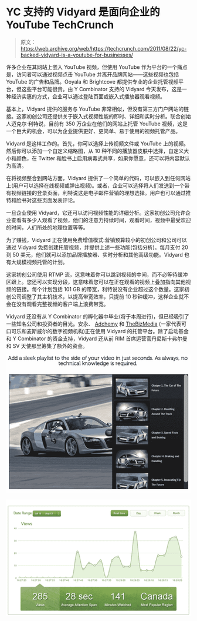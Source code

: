# YC 支持的 Vidyard 是面向企业的 YouTube TechCrunch

> 原文：<https://web.archive.org/web/https://techcrunch.com/2011/08/22/yc-backed-vidyard-is-a-youtube-for-businesses/>

许多企业在其网站上嵌入 YouTube 视频，但使用 YouTube 作为平台的一个痛点是，访问者可以通过视频点击 YouTube 并离开品牌网站——这些视频也包括 YouTube 的广告和品牌。Ooyala 和 Brightcove 都提供专业的企业托管视频平台，但这些平台可能很贵。由 Y Combinator 支持的 Vidyard 今天发布，这是一种经济实惠的方式，企业可以通过登陆页面或嵌入式播放器观看视频。

基本上，Vidyard 提供的服务与 YouTube 非常相似，但没有第三方门户网站的链接。这家初创公司还提供关于嵌入式视频性能的即时、详细和实时分析。联合创始人迈克尔·利特说，目前有 350 万企业在他们的网站上托管 YouTube 视频，这是一个巨大的机会，可以为企业提供更好、更简单、易于使用的视频托管产品。

Vidyard 是这样工作的。首先，你可以选择上传视频文件或 YouTube 上的视频。然后你可以添加一个自定义缩略图，从 10 种不同的播放器皮肤中选择，自定义大小和颜色，在 Twitter 和脸书上启用病毒式共享，如果你愿意，还可以将内容默认为高清。

在将视频整合到网站方面，Vidyard 提供了一个简单的代码，可以嵌入到任何网站上(用户可以选择在线视频或弹出视频)。或者，企业可以选择将人们发送到一个带有视频链接的登录页面，利特说这是电子邮件营销的理想选择。用户也可以通过推特和脸书对这些页面发表评论。

一旦企业使用 Vidyard，它还可以访问视频性能的详细分析。这家初创公司允许企业查看有多少人观看了视频，他们的注意力持续时间，观看时间，视频中最受欢迎的时间，人们所处的地理位置等等。

为了赚钱，Vidyard 正在使用免费增值模式:营销预算较小的初创公司和公司可以通过 Vidyard 免费创建托管视频，并提供上述一些功能(包括分析)。每月支付 20 到 50 美元，他们就可以添加品牌播放器、实时分析和其他高级功能。Vidyard 也有大规模视频托管的计划。

这家初创公司使用 RTMP 流，这意味着你可以跳到视频的中间，而不必等待缓冲区跟上。您还可以实现分段，这意味着您可以在正在观看的视频上叠加指向其他视频的链接。每个计划包括 101 GB 的带宽，利特说没有企业超过这个数量。这家初创公司调整了其主机技术，以提高带宽效率，只提前 10 秒钟缓冲，这样企业就不会在没有观看完整视频的客户端上浪费带宽。

Vidyard 还没有从 Y Combinator 的孵化器中毕业(将于本周进行)，但已经吸引了一些知名公司和投资者的目光。安永、 [Adchemy](https://web.archive.org/web/20230203165639/http://www.adchemy.com/) 和 [TheBizMedia](https://web.archive.org/web/20230203165639/http://www.thebizmedia.com/) (一家代表可口可乐和麦斯威尔的数字视频机构)正在使用 Vidyard 的托管平台。除了启动基金和 Y Combinator 的资金支持，Vidyard 还从前 RIM 首席运营官丹尼斯卡弗尔曼和 SV 天使那里筹集了额外的资金。

![](img/e69433b03ff1d6b2bf951e7f06494ad7.png)

![](img/d1d23ca921d34aa6b87ab66dc85defbf.png)